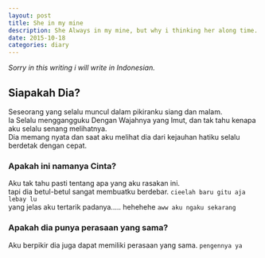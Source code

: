 ```yaml
---
layout: post
title: She in my mine
description: She Always in my mine, but why i thinking her along time.
date: 2015-10-18
categories: diary
---
```

*Sorry in this writing i will write in Indonesian.*

## Siapakah Dia?

Seseorang yang selalu muncul dalam pikiranku siang dan malam. <br>
Ia Selalu menggangguku Dengan Wajahnya yang Imut, dan tak tahu kenapa aku selalu senang melihatnya. <br>
Dia memang nyata dan saat aku melihat dia dari kejauhan hatiku selalu berdetak dengan cepat.

### Apakah ini namanya Cinta?

Aku tak tahu pasti tentang apa yang aku rasakan ini. <br>
tapi dia betul-betul sangat membuatku berdebar. `cieelah baru gitu aja lebay lu` <br>
yang jelas aku tertarik padanya..... hehehehe `aww aku ngaku sekarang`

### Apakah dia punya perasaan yang sama?

Aku berpikir dia juga dapat memiliki perasaan yang sama. `pengennya ya`
